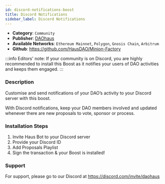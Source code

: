 ```yaml
---
id: discord-notifications-boost
title: Discord Notifications
sidebar_label: Discord Notifications
---
```


* **Category**: `Community`
* **Publisher**: [DAOhaus](https://app.daohaus.club/dao/0x64/0xef3d8c4fbb1860fceab16595db7e650cd5ad51c1)
* **Available Networks**: `Ethereum Mainnet`, `Polygon`, `Gnosis Chain`, `Arbitrum`
* **Github**: https://github.com/HausDAO/Minion-Factory

:::info
Editors' note: If your community is on Discord, you are highly recommended to install this Boost as it notifies your users of DAO activities and keeps them engaged. 
::: 
### Description 

Customise and send notifications of your DAO’s activity to your Discord server with this boost.

With Discord notifications, keep your DAO members involved and updated whenever there are new proposals to vote, sponsor or process.

### Installation Steps 

1. Invite Haus Bot to your Discord server 
2. Provide your Discord ID
3. Add Proposals Playlist
4. Sign the transaction & your Boost is installed! 

### Support 

For support, please go to our Discord at https://discord.com/invite/daohaus
